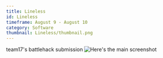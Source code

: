```yaml
---
title: Lineless
id: Lineless
timeframe: August 9 - August 10
category: Software
thumbnail: Lineless/thumbnail.png
---
```


team17's battlehack submission
![Here's the main screenshot](http://{{site.url}}/res/img/ventures/Lineless/main.png)